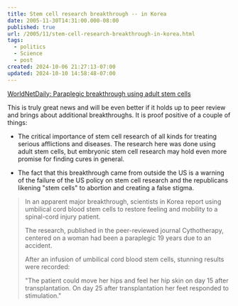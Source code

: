 ```yaml
---
title: Stem cell research breakthrough -- in Korea
date: 2005-11-30T14:31:00.000-08:00
published: true
url: /2005/11/stem-cell-research-breakthrough-in-korea.html
tags:
  - politics
  - Science
  - post
created: 2024-10-06 21:27:13-07:00
updated: 2024-10-10 14:58:48-07:00
---
```


[WorldNetDaily: Paraplegic breakthrough using adult stem cells](https://www.worldnetdaily.com/news/article.asp?ARTICLE_ID=46546 "WorldNetDaily: Paraplegic breakthrough using adult stem cells")  
  
This is truly great news and will be even better if it holds up to peer review and brings about additional breakthroughs. It is proof positive of a couple of things:  
  

  
*   The critical importance of stem cell research of all kinds for treating serious afflictions and diseases. The research here was done using adult stem cells, but embryonic stem cell research may hold even more promise for finding cures in general.  
    
*   The fact that this breakthrough came from outside the US is a warning of the failure of the US policy on stem cell research and the republicans likening "stem cells" to abortion and creating a false stigma.  
    

  
  

>   
> In an apparent major breakthrough, scientists in Korea report using umbilical cord blood stem cells to restore feeling and mobility to a spinal-cord injury patient.  
>   
> The research, published in the peer-reviewed journal Cythotherapy, centered on a woman had been a paraplegic 19 years due to an accident.  
>   
> After an infusion of umbilical cord blood stem cells, stunning results were recorded:  
>   
> "The patient could move her hips and feel her hip skin on day 15 after transplantation. On day 25 after transplantation her feet responded to stimulation."